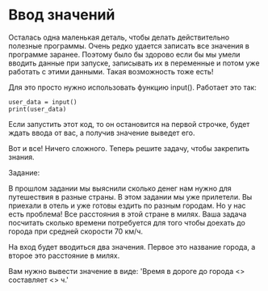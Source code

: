 # Ввод значений

Осталась одна маленькая деталь, чтобы делать действительно полезные программы. Очень редко удается записать все значения в программе заранее. Поэтому было бы здорово если бы мы умели вводить данные при запуске, записывать их в переменные и потом уже работать с этими данными. Такая возможность тоже есть!

Для это просто нужно использовать функцию input(). Работает это так:

```
user_data = input()
print(user_data)
```

Если запустить этот код, то он остановится на первой строчке, будет ждать ввода от вас, а получив значение выведет его.

Вот и все! Ничего сложного. Теперь решите задачу, чтобы закрепить знания.

Задание:

В прошлом задании мы выяснили сколько денег нам нужно для путешествия в разные страны. В этом задании мы уже прилетели. Вы приехали в отель и уже готовы ездить по разным городам. Но у нас есть проблема! Все расстояния в этой стране в милях. Ваша задача посчитать сколько времени потребуется для того чтобы доехать до города при средней скорости 70 км/ч.

На вход будет вводиться два значения. Первое это название города, а второе это расстояние в милях.

Вам нужно вывести значение в виде: 'Время в дороге до города <> составляет <> ч.'

